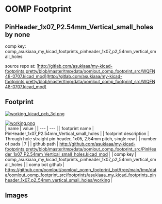 # OOMP Footprint  
## PinHeader_1x07_P2.54mm_Vertical_small_holes  by none  
  
oomp key: oomp_asukiaaa_my_kicad_footprints_pinheader_1x07_p2_54mm_vertical_small_holes  
  
source repo at: [http://gitlab.com/asukiaaa/my-kicad-footprints.pretty/blob/master/tmp/data/oomlout_oomp_footprint_src/WQFN48-0707.kicad_mod](http://gitlab.com/asukiaaa/my-kicad-footprints.pretty/blob/master/tmp/data/oomlout_oomp_footprint_src/WQFN48-0707.kicad_mod)  
## Footprint  
  
[![working_kicad_pcb_3d.png](working_kicad_pcb_3d_600.png)](working_kicad_pcb_3d.png)  
  
[![working.png](working_600.png)](working.png)  
| name | value | 
| --- | --- | 
| footprint name | PinHeader_1x07_P2.54mm_Vertical_small_holes | 
| footprint description | Through hole straight pin header, 1x05, 2.54mm pitch, single row | 
| number of pads | 7 | 
| github path | http://github.com/asukiaaa/my-kicad-footprints.pretty/blob/master/tmp/data/oomlout_oomp_footprint_src/PinHeader_1x07_P2.54mm_Vertical_small_holes.kicad_mod | 
| oomp key | oomp_asukiaaa_my_kicad_footprints_pinheader_1x07_p2_54mm_vertical_small_holes | 
| oomp bot github | https://github.com/oomlout/oomlout_oomp_footprint_bot/tree/main/tmp/data/oomlout_oomp_footprint_src/footprints/asukiaaa_my_kicad_footprints_pinheader_1x07_p2_54mm_vertical_small_holes/working | 
## Images  
